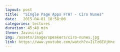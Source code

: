 ```yaml
---
layout: post
title:  "Single Page Apps FTW! - Ciro Nunes"
date:   2015-04-01 18:58:00
categories: lectures
duration: 45:40 min
theme: Javascript
img: /assets/image/speakers/ciro-nunes.jpg
link: https://www.youtube.com/watch?v=IiTz6EVjHnc
---
```


